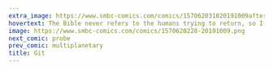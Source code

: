 ```yaml
---
extra_image: https://www.smbc-comics.com/comics/157062031820191009after.png
hovertext: The Bible never refers to the humans trying to return, so I can only assume He sprayed some effective pesticides.
image: https://www.smbc-comics.com/comics/1570620228-20191009.png
next_comic: probe
prev_comic: multiplanetary
title: Git
---
```


